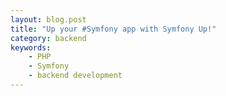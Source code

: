 ```yaml
---
layout: blog.post
title: "Up your #Symfony app with Symfony Up!"
category: backend
keywords:
    - PHP
    - Symfony
    - backend development
---
```

